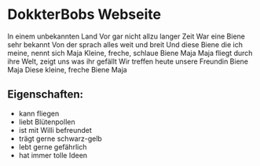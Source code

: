 # DokkterBobs Webseite
In einem unbekannten Land
Vor gar nicht allzu langer Zeit
War eine Biene sehr bekannt
Von der sprach alles weit und breit
Und diese Biene die ich meine, nennt sich Maja
Kleine, freche, schlaue Biene Maja
Maja fliegt durch ihre Welt, zeigt uns was ihr gefällt
Wir treffen heute unsere Freundin Biene Maja
Diese kleine, freche Biene Maja
## Eigenschaften:
* kann fliegen
* liebt Blütenpollen
* ist mit Willi befreundet
* trägt gerne schwarz-gelb
* lebt gerne gefährlich
* hat immer tolle Ideen
